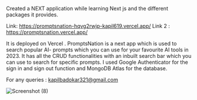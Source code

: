 Created a NEXT application while learning Next js and the different packages it provides. 

Link: https://promptsnation-hqvg2rwjp-kapil619.vercel.app/
Link 2 : https://promptsnation.vercel.app/

It is deployed on Vercel . 
PromptsNation is a next app which is used to search popular AI- prompts which you can use for your favourite AI tools in 2023.
It has all the CRUD functionalities with an inbuilt search bar which you can use to search for specific prompts. 
I used Google Authenticator for the sign in and sign out function and MongoDB Atlas for the database. 


For any queries : kapilbadokar321@gmail.com


![Screenshot (8)](https://github.com/Kapil619/promptsnation/assets/84692375/00d19a35-2103-48a3-b5e5-7d4b80e0fed7)
